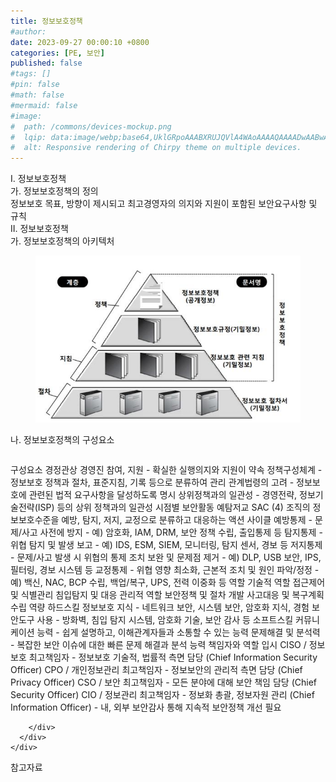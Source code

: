 ```yaml
---
title: 정보보호정책
#author: 
date: 2023-09-27 00:00:10 +0800
categories: [PE, 보안]
published: false
#tags: []
#pin: false
#math: false
#mermaid: false
#image:
#  path: /commons/devices-mockup.png
#  lqip: data:image/webp;base64,UklGRpoAAABXRUJQVlA4WAoAAAAQAAAADwAABwAAQUxQSDIAAAARL0AmbZurmr57yyIiqE8oiG0bejIYEQTgqiDA9vqnsUSI6H+oAERp2HZ65qP/VIAWAFZQOCBCAAAA8AEAnQEqEAAIAAVAfCWkAALp8sF8rgRgAP7o9FDvMCkMde9PK7euH5M1m6VWoDXf2FkP3BqV0ZYbO6NA/VFIAAAA
#  alt: Responsive rendering of Chirpy theme on multiple devices.
---
```


<div class="post-wrap">
  <div class="para">
    <div class="para-title">
      I. 정보보호정책
    </div>
    <div class="para-cntnt">
      <div class="para">
        <div class="para-title">
          가. 정보보호정책의 정의
        </div>
        <div class="para-cntnt">
            정보보호 목표, 방향이 제시되고 최고경영자의 의지와 지원이 포함된 보안요구사항 및 규칙
        </div>
      </div>
    </div>
  </div>
  
  <div class="para">
    <div class="para-title">
      II. 정보보호정책
    </div>
    <div class="para-cntnt">
      <div class="para">
        <div class="para-title">
          가. 정보보호정책의 아키텍처
        </div>
        <div class="para-cntnt">
          <figure class="post-figure">
            <img src="/assets/img/posts/정보보호정책.png" alt="정보보호정책">
<!--            <figcaption>Source: Unveiling the Metaverse: Exploring Emerging Trends, Multifaceted Perspectives, and Future Challenges</figcaption>-->
          </figure>
        </div>
      </div>
      <div class="para">
        <div class="para-title">
          나. 정보보호정책의 구성요소
        </div>
        <div class="para-cntnt">
          <table class="post-table">
          </table>
          구성요소 경정관상
  경영진 참여, 지원 - 확실한 실행의지와 지원이 약속
  정책구성체계 - 정보보호 정책과 절차, 표준지침, 기록 등으로 분류하여 관리
  관계법령의 고려 - 정보보호에 관련된 법적 요구사항을 달성하도록 명시
  상위정책과의 일관성 - 경영전략, 정보기술전략(ISP) 등의 상위 정책과의 일관성 
시점별 보안활동 예탐저교
  SAC (4)
    조직의 정보보호수준을 예방, 탐지, 저지, 교정으로 분류하고 대응하는 액션 사이클 
  예방통제 - 문제/사고 사전에 방지 - 예) 암호화, IAM, DRM, 보안 정책 수립, 출입통제 등 
  탐지통제 - 위협 탐지 및 발생 보고 - 예) IDS, ESM, SIEM, 모니터링, 탐지 센서, 경보 등 
  저지통제 - 문제/사고 발생 시 위협의 통제 조치 보완 및 문제점 제거 - 예) DLP, USB 보안, IPS, 필터링, 경보 시스템 등 
  교정통제 - 위협 영향 최소화, 근본적 조치 및 원인 파악/정정 - 예) 백신, NAC, BCP 수립, 백업/복구, UPS, 전력 이중화 등
역할
  기술적 역할
    접근제어 및 식별관리
    침입탐지 및 대응
  관리적 역할 
    보안정책 및 절차 개발
    사고대응 및 복구계획 수립
역량
  하드스킬
    정보보호 지식 - 네트워크 보안, 시스템 보안, 암호화 지식, 경험
    보안도구 사용 - 방화벽, 침입 탐지 시스템, 암호화 기술, 보안 감사 등
  소프트스킬
    커뮤니케이션 능력 - 쉽게 설명하고, 이해관계자들과 소통할 수 있는 능력
    문제해결 및 분석력 - 복잡한 보안 이슈에 대한 빠른 문제 해결과 분석 능력
책임자와 역할 입시
  CISO / 정보보호 최고책임자 - 정보보호 기술적, 법률적 측면 담당 (Chief Information Security Officer)
  CPO / 개인정보관리 최고책임자 - 정보보안의 관리적 측면 담당 (Chief Privacy Officer)
  CSO / 보안 최고책임자 - 모든 분야에 대해 보안 책임 담당 (Chief Security Officer) 
  CIO / 정보관리 최고책임자 - 정보화 총괄, 정보자원 관리 (Chief Information Officer)
- 내, 외부 보안감사 통해 지속적 보안정책 개선 필요

        </div>
      </div>
    </div>
  </div>

  <div class="refr-wrap">
    <div class="refr-title">
        참고자료
    </div>
    <ol class="refr-list">
    <!--    <li>(나현식, 최대선) <a target="_blank" href="https://scienceon.kisti.re.kr/commons/util/originalView.do?cn=JAKO202225948430499&oCn=JAKO202225948430499&dbt=JAKO&journal=NJOU00291864">메타버스 보안 위협 요소 및 대응 방안 검토</a></li>-->
    <!--    <li>(M. Uddin, S. Manickam, H. Ullah, M. Obaidat and A. Dandoush) <a target="_blank" href="https://ieeexplore.ieee.org/abstract/document/10138386">Unveiling the Metaverse: Exploring Emerging Trends, Multifaceted Perspectives, and Future Challenges</a></li>-->
    </ol>
  </div>
</div>
